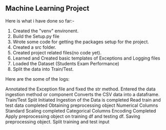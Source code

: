 ## Machine Learning Project 

Here is what i have done so far:-

1. Created the "venv" environent.
2. Build the Setup.py file
3. Wrote some code for getting the packages setup for the project.
4. Created a src folder.
5. Created project related files(no code yet).
6. Learned and Created basic templates of Exceptions and Logging files    
7. Loaded the Dataset (Students Exam Performance)
8. Split the data into Train/Test.

Here are the some of the logs:

Annotated the Exception file and fixed the str method.
Entered the data ingestion method or component
Converts the CSV data into a dataframe.
Train/Test Split Initiated
Ingestion of the Data is completed
Read train and test data completed
Obtaining preprocessing object
Numerical Columns Standard Scaling completed
Categorical Columns Encoding Completed
Apply preprocessing object on training df and testing df.
Saving preprocessing object.
Split training and test input

